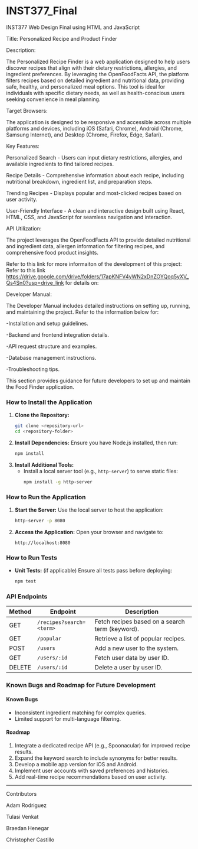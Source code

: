 # INST377_Final
INST377 Web Design Final using HTML and JavaScript

Title: Personalized Recipe and Product Finder

Description:

The Personalized Recipe Finder is a web application designed to help users discover recipes that align with their dietary restrictions, allergies, and ingredient preferences. By leveraging the OpenFoodFacts API, the platform filters recipes based on detailed ingredient and nutritional data, providing safe, healthy, and personalized meal options. This tool is ideal for individuals with specific dietary needs, as well as health-conscious users seeking convenience in meal planning.


Target Browsers:

The application is designed to be responsive and accessible across multiple platforms and devices, including iOS (Safari, Chrome), Android (Chrome, Samsung Internet), and Desktop (Chrome, Firefox, Edge, Safari).


Key Features:

Personalized Search - Users can input dietary restrictions, allergies, and available ingredients to find tailored recipes.

Recipe Details - Comprehensive information about each recipe, including nutritional breakdown, ingredient list, and preparation steps.

Trending Recipes - Displays popular and most-clicked recipes based on user activity.

User-Friendly Interface - A clean and interactive design built using React, HTML, CSS, and JavaScript for seamless navigation and interaction.


API Utilization:

The project leverages the OpenFoodFacts API to provide detailed nutritional and ingredient data, allergen information for filtering recipes, and comprehensive food product insights.

Refer to this link for more informaiton of the development of this project: Refer to this link https://drive.google.com/drive/folders/17apKNFV4yWN2xDnZOYQoq5yXV_Qs4Sn0?usp=drive_link for details on: 

Developer Manual:

The Developer Manual includes detailed instructions on setting up, running, and maintaining the project. Refer to the information below for: 

-Installation and setup guidelines.

-Backend and frontend integration details.

-API request structure and examples.

-Database management instructions.

-Troubleshooting tips.

This section provides guidance for future developers to set up and maintain the Food Finder application.

### How to Install the Application
1. **Clone the Repository:**
   ```bash
   git clone <repository-url>
   cd <repository-folder>
   ```
2. **Install Dependencies:**
   Ensure you have Node.js installed, then run:
   ```bash
   npm install
   ```
3. **Install Additional Tools:**
   - Install a local server tool (e.g., `http-server`) to serve static files:
     ```bash
     npm install -g http-server
     ```

### How to Run the Application
1. **Start the Server:**
   Use the local server to host the application:
   ```bash
   http-server -p 8080
   ```
2. **Access the Application:**
   Open your browser and navigate to:
   ```
   http://localhost:8080
   ```

### How to Run Tests
- **Unit Tests:** (if applicable)
  Ensure all tests pass before deploying:
  ```bash
  npm test
  ```

### API Endpoints
| Method | Endpoint                  | Description                                       |
|--------|---------------------------|---------------------------------------------------|
| GET    | `/recipes?search=<term>` | Fetch recipes based on a search term (keyword).   |
| GET    | `/popular`                | Retrieve a list of popular recipes.              |
| POST   | `/users`                  | Add a new user to the system.                    |
| GET    | `/users/:id`              | Fetch user data by user ID.                      |
| DELETE | `/users/:id`              | Delete a user by user ID.                        |

### Known Bugs and Roadmap for Future Development
#### Known Bugs
- Inconsistent ingredient matching for complex queries.
- Limited support for multi-language filtering.

#### Roadmap
1. Integrate a dedicated recipe API (e.g., Spoonacular) for improved recipe results.
2. Expand the keyword search to include synonyms for better results.
3. Develop a mobile app version for iOS and Android.
4. Implement user accounts with saved preferences and histories.
5. Add real-time recipe recommendations based on user activity.

---

Contributors

Adam Rodriguez

Tulasi Venkat

Braedan Henegar

Christopher Castillo
